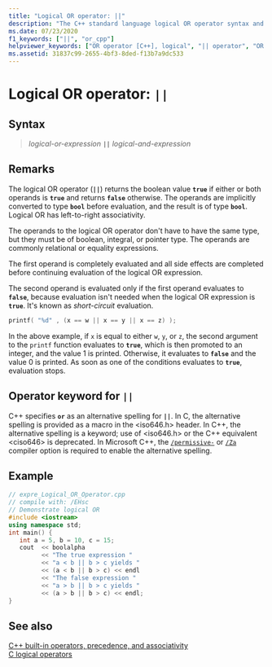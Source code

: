 ```yaml
---
title: "Logical OR operator: ||"
description: "The C++ standard language logical OR operator syntax and use."
ms.date: 07/23/2020
f1_keywords: ["||", "or_cpp"]
helpviewer_keywords: ["OR operator [C++], logical", "|| operator", "OR operator", "logical OR operator"]
ms.assetid: 31837c99-2655-4bf3-8ded-f13b7a9dc533
---
```

# Logical OR operator: `||`

## Syntax

> *logical-or-expression* **`||`** *logical-and-expression*

## Remarks

The logical OR operator (**`||`**) returns the boolean value **`true`** if either or both operands is **`true`** and returns **`false`** otherwise. The operands are implicitly converted to type **`bool`** before evaluation, and the result is of type **`bool`**. Logical OR has left-to-right associativity.

The operands to the logical OR operator don't have to have the same type, but they must be of boolean, integral, or pointer type. The operands are commonly relational or equality expressions.

The first operand is completely evaluated and all side effects are completed before continuing evaluation of the logical OR expression.

The second operand is evaluated only if the first operand evaluates to **`false`**, because evaluation isn't needed when the logical OR expression is **`true`**. It's known as *short-circuit* evaluation.

```cpp
printf( "%d" , (x == w || x == y || x == z) );
```

In the above example, if `x` is equal to either `w`, `y`, or `z`, the second argument to the `printf` function evaluates to **`true`**, which is then promoted to an integer, and the value 1 is printed. Otherwise, it evaluates to **`false`** and the value 0 is printed. As soon as one of the conditions evaluates to **`true`**, evaluation stops.

## Operator keyword for `||`

C++ specifies **`or`** as an alternative spelling for **`||`**. In C, the alternative spelling is provided as a macro in the \<iso646.h> header. In C++, the alternative spelling is a keyword; use of \<iso646.h> or the C++ equivalent \<ciso646> is deprecated. In Microsoft C++, the [`/permissive-`](../build/reference/permissive-standards-conformance.md) or [`/Za`](../build/reference/za-ze-disable-language-extensions.md) compiler option is required to enable the alternative spelling.

## Example

```cpp
// expre_Logical_OR_Operator.cpp
// compile with: /EHsc
// Demonstrate logical OR
#include <iostream>
using namespace std;
int main() {
   int a = 5, b = 10, c = 15;
   cout  << boolalpha
         << "The true expression "
         << "a < b || b > c yields "
         << (a < b || b > c) << endl
         << "The false expression "
         << "a > b || b > c yields "
         << (a > b || b > c) << endl;
}
```

## See also

[C++ built-in operators, precedence, and associativity](cpp-built-in-operators-precedence-and-associativity.md)\
[C logical operators](../c-language/c-logical-operators.md)

